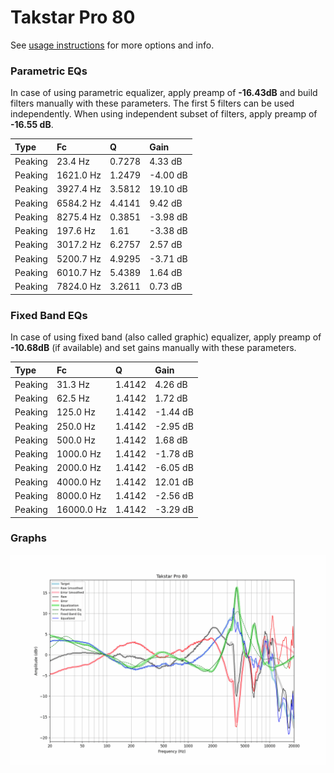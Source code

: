 # Takstar Pro 80
See [usage instructions](https://github.com/jaakkopasanen/AutoEq#usage) for more options and info.

### Parametric EQs
In case of using parametric equalizer, apply preamp of **-16.43dB** and build filters manually
with these parameters. The first 5 filters can be used independently.
When using independent subset of filters, apply preamp of **-16.55 dB**.

| Type    | Fc        |      Q | Gain     |
|:--------|:----------|:-------|:---------|
| Peaking | 23.4 Hz   | 0.7278 | 4.33 dB  |
| Peaking | 1621.0 Hz | 1.2479 | -4.00 dB |
| Peaking | 3927.4 Hz | 3.5812 | 19.10 dB |
| Peaking | 6584.2 Hz | 4.4141 | 9.42 dB  |
| Peaking | 8275.4 Hz | 0.3851 | -3.98 dB |
| Peaking | 197.6 Hz  | 1.61   | -3.38 dB |
| Peaking | 3017.2 Hz | 6.2757 | 2.57 dB  |
| Peaking | 5200.7 Hz | 4.9295 | -3.71 dB |
| Peaking | 6010.7 Hz | 5.4389 | 1.64 dB  |
| Peaking | 7824.0 Hz | 3.2611 | 0.73 dB  |

### Fixed Band EQs
In case of using fixed band (also called graphic) equalizer, apply preamp of **-10.68dB**
(if available) and set gains manually with these parameters.

| Type    | Fc         |      Q | Gain     |
|:--------|:-----------|:-------|:---------|
| Peaking | 31.3 Hz    | 1.4142 | 4.26 dB  |
| Peaking | 62.5 Hz    | 1.4142 | 1.72 dB  |
| Peaking | 125.0 Hz   | 1.4142 | -1.44 dB |
| Peaking | 250.0 Hz   | 1.4142 | -2.95 dB |
| Peaking | 500.0 Hz   | 1.4142 | 1.68 dB  |
| Peaking | 1000.0 Hz  | 1.4142 | -1.78 dB |
| Peaking | 2000.0 Hz  | 1.4142 | -6.05 dB |
| Peaking | 4000.0 Hz  | 1.4142 | 12.01 dB |
| Peaking | 8000.0 Hz  | 1.4142 | -2.56 dB |
| Peaking | 16000.0 Hz | 1.4142 | -3.29 dB |

### Graphs
![](./Takstar%20Pro%2080.png)